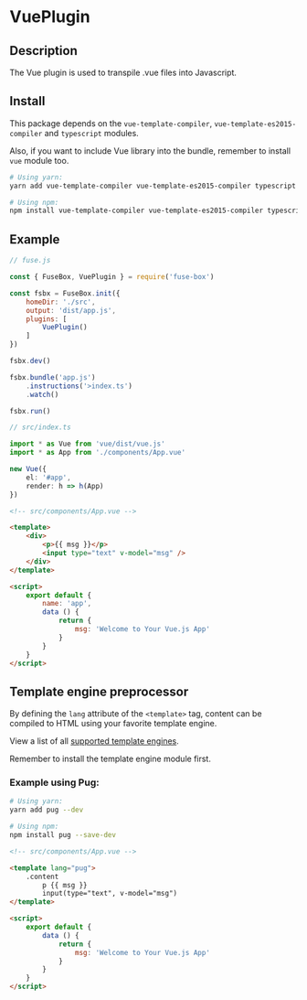 # VuePlugin

## Description
The Vue plugin is used to transpile .vue files into Javascript.

## Install
This package depends on the `vue-template-compiler`, `vue-template-es2015-compiler` and `typescript` modules.

Also, if you want to include Vue library into the bundle, remember to install `vue` module too.

```bash
# Using yarn:
yarn add vue-template-compiler vue-template-es2015-compiler typescript vue --dev

# Using npm:
npm install vue-template-compiler vue-template-es2015-compiler typescript vue --save-dev
```

## Example

```js
// fuse.js

const { FuseBox, VuePlugin } = require('fuse-box')

const fsbx = FuseBox.init({
    homeDir: './src',
    output: 'dist/app.js',
    plugins: [
        VuePlugin()
    ]
})

fsbx.dev()

fsbx.bundle('app.js')
    .instructions('>index.ts')
    .watch()

fsbx.run()

```

```typescript
// src/index.ts

import * as Vue from 'vue/dist/vue.js'
import * as App from './components/App.vue'

new Vue({
    el: '#app',
    render: h => h(App)
})

```

```html
<!-- src/components/App.vue -->

<template>
    <div>
        <p>{{ msg }}</p>
        <input type="text" v-model="msg" />
    </div>
</template>

<script>
    export default {
        name: 'app',
        data () {
            return {
                msg: 'Welcome to Your Vue.js App'
            }
        }
    }
</script>
```

## Template engine preprocessor

By defining the `lang` attribute of the `<template>` tag, content can be compiled to HTML using your favorite template engine.

View a list of all [supported template engines](https://github.com/tj/consolidate.js#supported-template-engines).

Remember to install the template engine module first.

### Example using Pug:

```bash
# Using yarn:
yarn add pug --dev

# Using npm:
npm install pug --save-dev
```

```html
<!-- src/components/App.vue -->

<template lang="pug">
    .content
        p {{ msg }}
        input(type="text", v-model="msg")
</template>

<script>
    export default {
        data () {
            return {
                msg: 'Welcome to Your Vue.js App'
            }
        }
    }
</script>
```